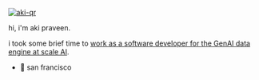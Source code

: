 [![aki-qr](https://github.com/AkiPraveen/AkiPraveen/assets/10789158/4ac685d7-076e-48eb-83e7-697a0798cf82)](https://akilesh.xyz)

hi, i'm aki praveen. 

i took some brief time to [work as a software developer for the GenAI data engine at scale AI](https://github.com/akilesh-scale).

- 📍 san francisco
